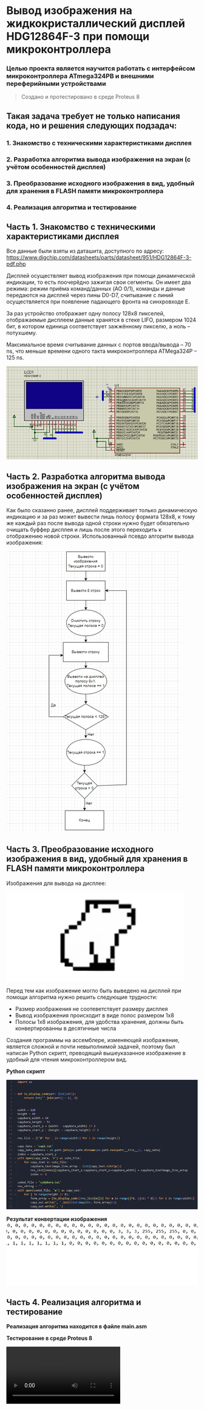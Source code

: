 # Вывод изображения на жидкокристаллический дисплей  HDG12864F-3 при помощи микроконтроллера
### Целью проекта является научится работать с интерфейсом микроконтроллера ATmega324PB и внешними переферийными устройствами
>Создано и протестировано  в среде Proteus 8
## Такая задача требует не только написания кода, но и решения следующих подзадач:

### 1. Знакомство с техническими характеристиками дисплея
### 2. Разработка алгоритма вывода изображения на экран (с учётом особенностей дисплея)
### 3. Преобразование исходного изображения в вид, удобный для хранения в FLASH памяти микроконтроллера
### 4. Реализация алгоритма и тестирование

## Часть 1. Знакомство с техническими характеристиками дисплея
Все данные были взяты из даташита, доступного по адресу: https://www.digchip.com/datasheets/parts/datasheet/951/HDG12864F-3-pdf.php

Дисплей осуществляет вывод изображения при помощи динамической индикации, то есть поочерёдно зажигая свои сегменты. Он имеет два режима: режим приёма команд/данных (AO 0/1), команды и данные передаются на дисплей через пины D0-D7, считывание с линий осуществляется при появление падающего фронта на синхровходе Е. 

За раз устройство отображает одну полосу 128x8 пикселей, отображаемые дисплеем данные хранятся в стеке LIFO, размером 1024 бит, в котором единица соответствует зажжённому пикселю, а ноль – потухшему.

Максимальное время считывание данных с портов ввода/вывода – 70 ns, что меньше времени одного такта микроконтроллера ATMega324P – 125 ns.

![Схема подключения](images/Connection.jpg)

## Часть 2. Разработка алгоритма вывода изображения на экран (с учётом особенностей дисплея)
Как было сказанно ранее, дисплей поддерживает только динамическую индикацию и за раз может вывести лишь полосу формата 128x8, к тому же каждый раз после вывода одной строки нужно будет обязательно очищать буффер дисплея и лишь после этого переходить к отображению новой строки. Использованный псевдо алгоритм вывода изображения:

![Алгоритм](images/Algorithm.jpg)

## Часть 3. Преобразование исходного изображения в вид, удобный для хранения в FLASH памяти микроконтроллера
Изображения для вывода на дисплее:

![Капибара](images/nobackground.png)

Перед тем как изображение могло быть выведено на дисплей при помощи алгоритма нужно решить следующие трудности:
- Размер изображения не соотеветствует размеру дисплея
- Вывод изображения происходит в виде полос размером 1x8
- Полосы 1x8 изображения, для удобства хранения, должны быть конвертированны в десятичные числа

Создания программы на ассемблере, изменяющей изображение, является сложной и почти невыполнимой задачей, поэтому был написан Python скрипт, преводящий вышеуказанное изображение в удобный для чтения микроконтроллером вид.

**Python скрипт**

![Скрипт](images/PythonScript.jpg)

**Результат конвертации изображения**
![Результат](images/Digits.jpg)

## Часть 4. Реализация алгоритма и тестирование

**Реализация алгоритма находится в файле main.asm**

**Тестирование в среде Proteus 8**

![Результат](images/Capy.mp4)